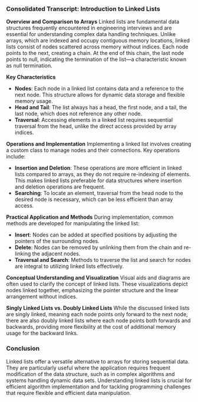 ### Consolidated Transcript: Introduction to Linked Lists

**Overview and Comparison to Arrays**
Linked lists are fundamental data structures frequently encountered in engineering interviews and are essential for understanding complex data handling techniques. Unlike arrays, which are indexed and occupy contiguous memory locations, linked lists consist of nodes scattered across memory without indices. Each node points to the next, creating a chain. At the end of this chain, the last node points to null, indicating the termination of the list—a characteristic known as null termination.

**Key Characteristics**
- **Nodes**: Each node in a linked list contains data and a reference to the next node. This structure allows for dynamic data storage and flexible memory usage.
- **Head and Tail**: The list always has a head, the first node, and a tail, the last node, which does not reference any other node.
- **Traversal**: Accessing elements in a linked list requires sequential traversal from the head, unlike the direct access provided by array indices.

**Operations and Implementation**
Implementing a linked list involves creating a custom class to manage nodes and their connections. Key operations include:
- **Insertion and Deletion**: These operations are more efficient in linked lists compared to arrays, as they do not require re-indexing of elements. This makes linked lists preferable for data structures where insertion and deletion operations are frequent.
- **Searching**: To locate an element, traversal from the head node to the desired node is necessary, which can be less efficient than array access.

**Practical Application and Methods**
During implementation, common methods are developed for manipulating the linked list:
- **Insert**: Nodes can be added at specified positions by adjusting the pointers of the surrounding nodes.
- **Delete**: Nodes can be removed by unlinking them from the chain and re-linking the adjacent nodes.
- **Traversal and Search**: Methods to traverse the list and search for nodes are integral to utilizing linked lists effectively.

**Conceptual Understanding and Visualization**
Visual aids and diagrams are often used to clarify the concept of linked lists. These visualizations depict nodes linked together, emphasizing the pointer structure and the linear arrangement without indices.

**Singly Linked Lists vs. Doubly Linked Lists**
While the discussed linked lists are singly linked, meaning each node points only forward to the next node, there are also doubly linked lists where each node points both forwards and backwards, providing more flexibility at the cost of additional memory usage for the backward links.

### Conclusion
Linked lists offer a versatile alternative to arrays for storing sequential data. They are particularly useful where the application requires frequent modification of the data structure, such as in complex algorithms and systems handling dynamic data sets. Understanding linked lists is crucial for efficient algorithm implementation and for tackling programming challenges that require flexible and efficient data manipulation.
